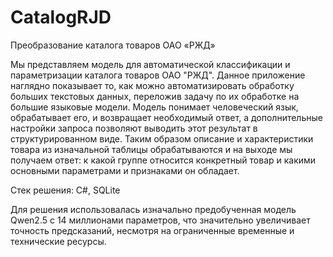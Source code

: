 # CatalogRJD
Преобразование каталога товаров ОАО «РЖД»

Мы представляем модель для автоматической классификации и параметризации каталога товаров ОАО "РЖД". Данное приложение наглядно показывает то, как можно автоматизировать обработку больших текстовых данных, переложив задачу по их обработке на большие языковые модели. Модель понимает человеческий язык, обрабатывает его, и возвращает необходимый ответ, а дополнительные настройки запроса позволяют выводить этот результат в структурированном виде. Таким образом описание и характеристики товара из изначальной таблицы обрабатываются и на выходе мы получаем ответ: к какой группе относится конкретный товар и какими основными параметрами и признаками он обладает.

Стек решения: C#,  SQLite

Для решения использовалась изначально предобученная модель Qwen2.5 с 14 миллионами параметров, что значительно увеличивает точность предсказаний, несмотря на ограниченные временные и технические ресурсы.
